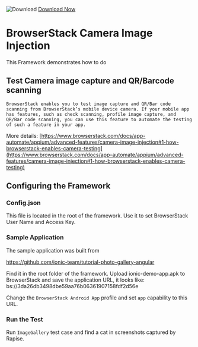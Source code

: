 ![Download](https://github.githubassets.com/images/icons/emoji/unicode/23ec.png?v8) [Download Now](https://inflectra.github.io/DownGit/#/home?url=https://github.com/Inflectra/rapise-powerpack/tree/master/BrowserStackCameraImageInjection)

# BrowserStack Camera Image Injection

This Framework demonstrates how to do 

## Test Camera image capture and QR/Barcode scanning

    BrowserStack enables you to test image capture and QR/Bar code scanning from BrowserStack’s mobile device camera. If your mobile app has features, such as check scanning, profile image capture, and QR/Bar code scanning, you can use this feature to automate the testing of such a feature in your app.
    
More details:
    [https://www.browserstack.com/docs/app-automate/appium/advanced-features/camera-image-injection#1-how-browserstack-enables-camera-testing](https://www.browserstack.com/docs/app-automate/appium/advanced-features/camera-image-injection#1-how-browserstack-enables-camera-testing)
    
## Configuring the Framework

### Config.json

This file is located in the root of the framework. Use it to set BrowserStack User Name and Access Key.

### Sample Application

The sample application was built from 

https://github.com/ionic-team/tutorial-photo-gallery-angular

Find it in the root folder of the framework. Upload ionic-demo-app.apk to BrowserStack and save the application URL, it looks like:  bs://3da26db3498dbe59aa76b06361907158fdf2d56e

Change the `BrowserStack Android App` profile and set `app` capability to this URL.

### Run the Test

Run `ImageGallery` test case and find a cat in screenshots captured by Rapise.





